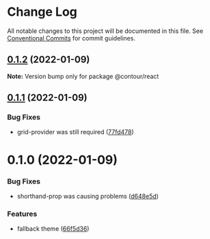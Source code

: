 # Change Log

All notable changes to this project will be documented in this file.
See [Conventional Commits](https://conventionalcommits.org) for commit guidelines.

## [0.1.2](https://github.com/pixelass/contour/compare/v0.1.1...v0.1.2) (2022-01-09)

**Note:** Version bump only for package @contour/react





## [0.1.1](https://github.com/pixelass/contour/compare/v0.1.0...v0.1.1) (2022-01-09)


### Bug Fixes

* grid-provider was still required ([77fd478](https://github.com/pixelass/contour/commit/77fd478daf31e99c1e1bcefe03e9c3e41b3c2f06))





# 0.1.0 (2022-01-09)


### Bug Fixes

* shorthand-prop was causing problems ([d648e5d](https://github.com/pixelass/contour/commit/d648e5df910d0bc38e7b1ceda5649744880a60bd))


### Features

* fallback theme ([66f5d36](https://github.com/pixelass/contour/commit/66f5d367a0484f7f62c66360d6bfc989f338e937))
